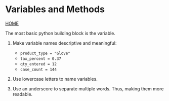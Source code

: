 # Variables and Methods
[HOME](../README.md)  

The most basic python building block is the variable.  


1. Make variable names descriptive and meaningful:  
    - `product_type = "Glove"`
    - `tax_percent = 0.37`
    - `qty_entered = 12`
    - `case_count = 144`  

2. Use lowercase letters to name variables.  
3. Use an underscore to separate multiple words.  Thus, making them more readable.  

